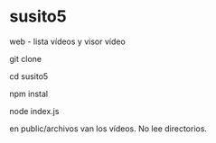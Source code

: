 # susito5
web - lista vídeos y visor vídeo

git clone

cd susito5

npm instal

node index.js

en public/archivos van los vídeos. No lee directorios.
